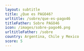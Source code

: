 ```yaml
---
layout: subtitle
title: ¿Que es PAGO46?
urltitle: /sobre/que-es-pago46
titleFather: Sobre PAGO46
icon: /images/sobre-pago46.png
urltitleFather: /sobre
country: Argentina, Chile y Mexico
score: 5
---
```

